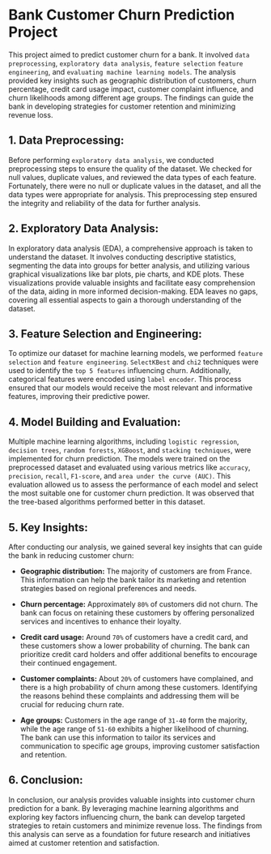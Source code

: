 # Bank Customer Churn Prediction Project

This project aimed to predict customer churn for a bank. It involved `data preprocessing`, `exploratory data analysis`, `feature selection` `feature engineering`,  and `evaluating machine learning models`. The analysis provided key insights such as geographic distribution of customers, churn percentage, credit card usage impact, customer complaint influence, and churn likelihoods among different age groups. The findings can guide the bank in developing strategies for customer retention and minimizing revenue loss.

## 1. Data Preprocessing:
Before performing `exploratory data analysis`, we conducted preprocessing steps to ensure the quality of the dataset. We checked for null values, duplicate values, and reviewed the data types of each feature. Fortunately, there were no null or duplicate values in the dataset, and all the data types were appropriate for analysis. This preprocessing step ensured the integrity and reliability of the data for further analysis.

## 2. Exploratory Data Analysis:
In exploratory data analysis (EDA), a comprehensive approach is taken to understand the dataset. It involves conducting descriptive statistics, segmenting the data into groups for better analysis, and utilizing various graphical visualizations like bar plots, pie charts, and KDE plots. These visualizations provide valuable insights and facilitate easy comprehension of the data, aiding in more informed decision-making. EDA leaves no gaps, covering all essential aspects to gain a thorough understanding of the dataset.

## 3. Feature Selection and Engineering:
To optimize our dataset for machine learning models, we performed `feature selection` and `feature engineering`. `SelectKBest` and `chi2` techniques were used to identify the `top 5 features` influencing churn. Additionally, categorical features were encoded using `label encoder`. This process ensured that our models would receive the most relevant and informative features, improving their predictive power.

## 4. Model Building and Evaluation:
Multiple machine learning algorithms, including `logistic regression`, `decision trees`, `random forests`, `XGBoost`, and `stacking techniques`, were implemented for churn prediction. The models were trained on the preprocessed dataset and evaluated using various metrics like `accuracy`, `precision`, `recall`, `F1-score`, and `area under the curve (AUC)`. This evaluation allowed us to assess the performance of each model and select the most suitable one for customer churn prediction. It was observed that the tree-based algorithms performed better in this dataset.

## 5. Key Insights:
After conducting our analysis, we gained several key insights that can guide the bank in reducing customer churn:

- **Geographic distribution:** The majority of customers are from France. This information can help the bank tailor its marketing and retention strategies based on regional preferences and needs.

- **Churn percentage:** Approximately `80%` of customers did not churn. The bank can focus on retaining these customers by offering personalized services and incentives to enhance their loyalty.

- **Credit card usage:** Around `70%` of customers have a credit card, and these customers show a lower probability of churning. The bank can prioritize credit card holders and offer additional benefits to encourage their continued engagement.

- **Customer complaints:** About `20%` of customers have complained, and there is a high probability of churn among these customers. Identifying the reasons behind these complaints and addressing them will be crucial for reducing churn rate.

- **Age groups:** Customers in the age range of `31-40` form the majority, while the age range of `51-60` exhibits a higher likelihood of churning. The bank can use this information to tailor its services and communication to specific age groups, improving customer satisfaction and retention.

## 6. Conclusion:
In conclusion, our analysis provides valuable insights into customer churn prediction for a bank. By leveraging machine learning algorithms and exploring key factors influencing churn, the bank can develop targeted strategies to retain customers and minimize revenue loss. The findings from this analysis can serve as a foundation for future research and initiatives aimed at customer retention and satisfaction.
